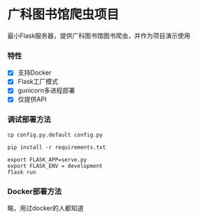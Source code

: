 # 广科图书馆爬虫项目

最小Flask服务器，提供广科图书馆图书爬虫，并作为项目演示使用

### 特性

- [x] 支持Docker
- [x] Flask工厂模式
- [x] gunicorn多进程部署
- [x] 仅提供API

### 调试部署方法

```
cp config.py.default config.py

pip install -r requirements.txt

export FLASK_APP=serve.py
export FLASK_ENV = development
flask run
```

### Docker部署方法

略，用过docker的人都知道
